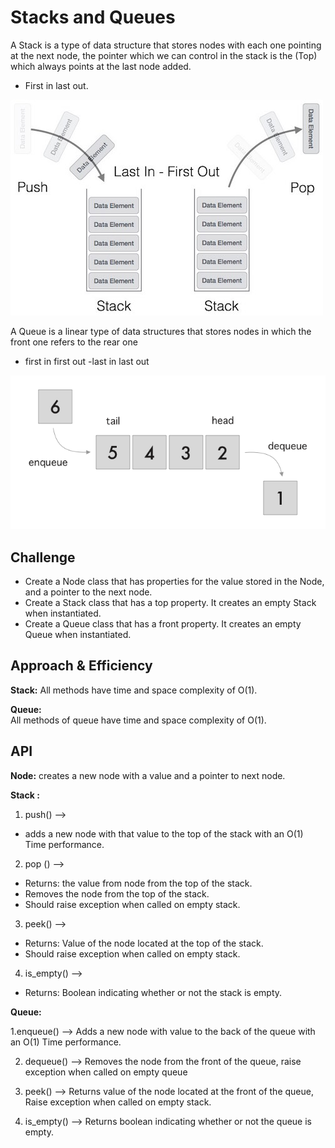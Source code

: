 # Stacks and Queues
A Stack is a type of data structure that stores nodes with each one pointing at the next node, the pointer which we can control in the stack is the (Top) which always points at the last node added.
- First in last out.

![](./stacks-queue/stack.jpg)

A Queue is a linear type of data structures that stores nodes in which the front one refers to the rear one
- first in first out
-last in last out

![](./stacks-queue/queue.png)


## Challenge
- Create a Node class that has properties for the value stored in the Node, and a pointer to the next node.
- Create a Stack class that has a top property. It creates an empty Stack when instantiated.
- Create a Queue class that has a front property. It creates an empty Queue when instantiated.


## Approach & Efficiency

**Stack:**
All methods have time and space complexity of O(1).

**Queue:**  
All methods of queue have time and space complexity of O(1).


## API

**Node:**
creates a new node with a value and a pointer to next node.

**Stack :**
1. push() --> 
- adds a new node with that value to the top of the stack with an O(1) Time performance.

2. pop () --> 
- Returns: the value from node from the top of the stack.
- Removes the node from the top of the stack.
- Should raise exception when called on empty stack.

3. peek() --> 
- Returns: Value of the node located at the top of the stack.
- Should raise exception when called on empty stack.

4. is_empty() -->
- Returns: Boolean indicating whether or not the stack is empty.

**Queue:**  

1.enqueue() -->
Adds a new node with value to the back of the queue with an O(1) Time performance.

2. dequeue() -->
Removes the node from the front of the queue, raise exception when called on empty queue

3. peek() --> 
Returns value of the node located at the front of the queue, Raise exception when called on empty stack.

4. is_empty() --> 
Returns boolean indicating whether or not the queue is empty.

